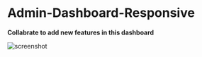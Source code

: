 # Admin-Dashboard-Responsive
**Collabrate to add new features in this dashboard**


![screenshot](https://user-images.githubusercontent.com/121867811/210362645-0ec31604-7235-484a-b9cb-6addd34d0405.png)


